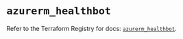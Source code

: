 # `azurerm_healthbot`

Refer to the Terraform Registry for docs: [`azurerm_healthbot`](https://registry.terraform.io/providers/hashicorp/azurerm/4.49.0/docs/resources/healthbot).
